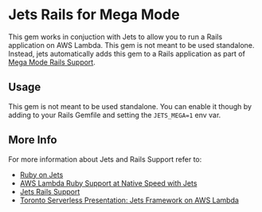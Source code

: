 # Jets Rails for Mega Mode

This gem works in conjuction with Jets to allow you to run a Rails application on AWS Lambda. This gem is not meant to be used standalone.  Instead, jets automatically adds this gem to a Rails application as part of [Mega Mode Rails Support](http://rubyonjets.com/docs/rails-support/).

## Usage

This gem is not meant to be used standalone. You can enable it though by adding to your Rails Gemfile and setting the `JETS_MEGA=1` env var.

## More Info

For more information about Jets and Rails Support refer to:

* [Ruby on Jets](http://rubyonjets.com)
* [AWS Lambda Ruby Support at Native Speed with Jets](https://blog.boltops.com/2018/09/02/aws-lambda-ruby-support-at-native-speed-with-jets)
* [Jets Rails Support](http://rubyonjets.com/docs/rails-support/)
* [Toronto Serverless Presentation: Jets Framework on AWS Lambda](https://blog.boltops.com/2018/09/25/toronto-serverless-presentation-jets-framework-on-aws-lambda)